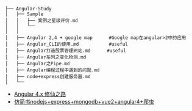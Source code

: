 ```
├── Angular-Study
│   ├── Sample
│   │   ├── 案例之星级评价.md
│   │   └── 
│   │
│   ├── Angular 2,4 + google map      #Google map在angular>2中的应用
│   ├── Angular_CLI的使用.md           #useful
│   ├── Angular打造股票管理网站.md      #useful
│   ├── Angular系列之变化检测.md
│   ├── Angular之Pipe.md
│   ├── Angular编程过程中遇到的问题.md
│   ├── node+express创建服务器.md
│   └── 
```

- [Angular 4.x 修仙之路](https://segmentfault.com/a/1190000008754631)
- [仿简书nodejs+express+mongodb+vue2+angular4+爬虫](https://github.com/jiayisheji/jianshu)
